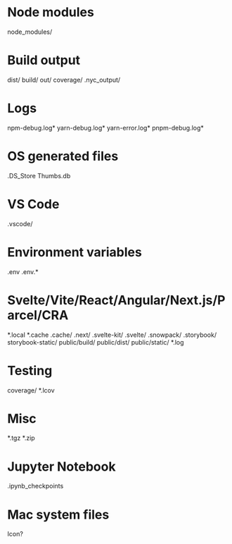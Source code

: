 # Node modules
node_modules/

# Build output
dist/
build/
out/
coverage/
.nyc_output/

# Logs
npm-debug.log*
yarn-debug.log*
yarn-error.log*
pnpm-debug.log*

# OS generated files
.DS_Store
Thumbs.db

# VS Code
.vscode/

# Environment variables
.env
.env.*

# Svelte/Vite/React/Angular/Next.js/Parcel/CRA
*.local
*.cache
.cache/
.next/
.svelte-kit/
.svelte/
.snowpack/
.storybook/
storybook-static/
public/build/
public/dist/
public/static/
*.log

# Testing
coverage/
*.lcov

# Misc
*.tgz
*.zip

# Jupyter Notebook
.ipynb_checkpoints

# Mac system files
Icon?
